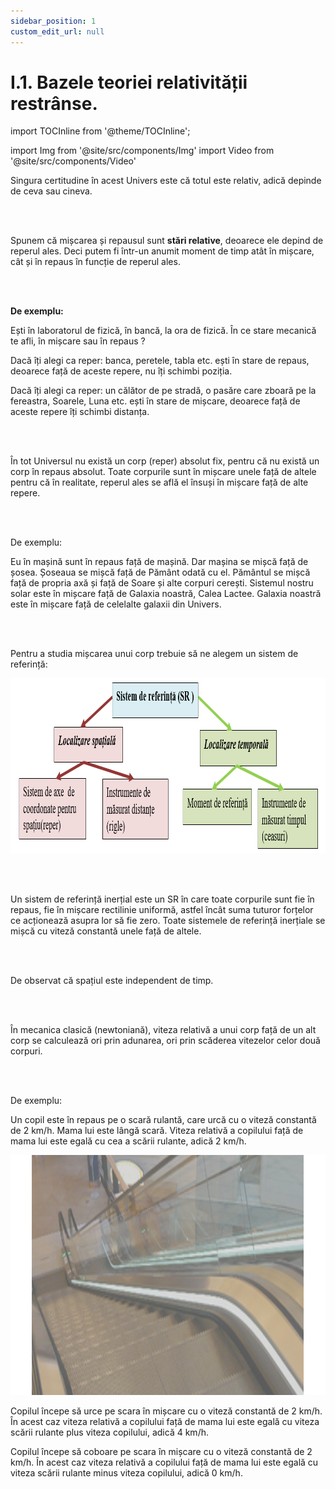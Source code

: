 ```yaml
---
sidebar_position: 1
custom_edit_url: null
---
```


# I.1. Bazele teoriei relativității restrânse.



import TOCInline from '@theme/TOCInline';

<TOCInline toc={toc} />



import Img from '@site/src/components/Img'
import Video from '@site/src/components/Video'




<div class="alert alert--info" role="alert">

Singura certitudine în acest Univers este că totul este relativ, adică depinde de ceva sau cineva.


</div>


<br></br>



<div class="alert alert--primary" role="alert">

Spunem că mișcarea și repausul sunt **stări relative**, deoarece ele depind de reperul ales. Deci putem fi într-un anumit moment de timp atât în mișcare, cât și în repaus în funcție de reperul ales.


</div>


<br></br>




<div class="alert alert--secondary" role="alert">

**De exemplu:**

Ești în laboratorul de fizică, în bancă, la ora de fizică. În ce stare mecanică te afli, în mișcare sau în repaus ?

Dacă îți alegi ca reper: banca, peretele, tabla etc. ești în stare de repaus, deoarece față de aceste repere, nu îți schimbi poziția.

Dacă îți alegi ca reper: un călător de pe stradă, o pasăre care zboară pe la fereastra, Soarele, Luna etc. ești în stare de mișcare, deoarece față de aceste repere îți schimbi distanța.

</div>

<br></br>




<div class="alert alert--primary" role="alert">


În tot Universul nu există un corp (reper) absolut fix, pentru că nu există un corp în repaus absolut. Toate corpurile sunt în mișcare unele față de altele pentru că în realitate, reperul ales se află el însuși în mișcare față de alte repere.

</div>


<br></br>


<div class="alert alert--warning" role="alert">

De exemplu:

Eu în mașină sunt în repaus față de mașină. Dar mașina se mișcă față de șosea. Șoseaua se mișcă față de Pământ odată cu el. Pământul se mișcă față de propria axă și față de Soare și alte corpuri cerești. Sistemul nostru solar este în mișcare față de Galaxia noastră, Calea Lactee. Galaxia noastră este în mișcare față de celelalte galaxii din Univers.



</div>


<br></br>



<div class="alert alert--primary" role="alert">



Pentru a studia mișcarea unui corp trebuie să ne alegem un sistem de referință:




<Img className="img-responsive4" src="fizica/clasa12/capitolul1/I-1-bazele-teoriei-relativitatii-restranse-poza1-schema-mentala-sistem-de-referinta.png" width="1000" height="280" lazy={false} />



</div>


<br></br>



<div class="alert alert--primary" role="alert">

Un sistem de referință inerțial este un SR în care toate corpurile sunt fie în repaus, fie în mișcare rectilinie uniformă, astfel încât suma tuturor forțelor ce acționează asupra lor să fie zero. Toate sistemele de referință inerțiale se mișcă cu viteză constantă unele față de altele.


</div>



<br></br>


<div class="alert alert--secondary" role="alert">

De observat că spațiul este independent de timp.


</div>



<br></br>




<div class="alert alert--primary" role="alert">

În mecanica clasică (newtoniană), viteza relativă a unui corp față de un alt corp se calculează ori prin adunarea, ori prin scăderea vitezelor celor două corpuri.



</div>




<br></br>



<div class="alert alert--warning" role="alert">

De exemplu:  

Un copil este în repaus pe o scară rulantă, care urcă cu o viteză constantă de 
2 km/h. Mama lui este lângă scară. Viteza relativă a copilului față de mama lui este egală cu cea a scării rulante, adică 2 km/h.




<Img className="img-responsive4" src="fizica/clasa12/capitolul1/I-1-bazele-teoriei-relativitatii-restranse-poza2-viteza-relativa-a-unui-copil-pe-o-scara-rulanta.png" width="1000" height="384" />



Copilul începe să urce pe scara în mișcare cu o viteză constantă de 2 km/h. În acest caz  viteza relativă a copilului față de mama lui este egală cu viteza scării rulante plus viteza copilului, adică 4 km/h. 

Copilul începe să coboare pe scara în mișcare cu o viteză constantă de 2 km/h. În acest caz  viteza relativă a copilului față de mama lui este egală cu viteza scării rulante minus viteza copilului, adică 0 km/h.



</div>
